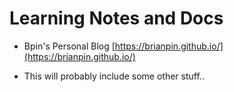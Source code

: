 # Learning Notes and Docs

 * Bpin's Personal Blog
[https://brianpin.github.io/](https://brianpin.github.io/)

 * This will probably include some other stuff..
